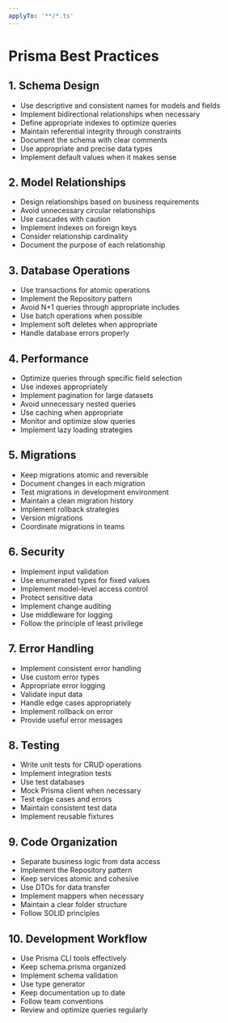 ```yaml
---
applyTo: '**/*.ts'
---
```


# Prisma Best Practices

## 1. Schema Design

- Use descriptive and consistent names for models and fields
- Implement bidirectional relationships when necessary
- Define appropriate indexes to optimize queries
- Maintain referential integrity through constraints
- Document the schema with clear comments
- Use appropriate and precise data types
- Implement default values when it makes sense

## 2. Model Relationships

- Design relationships based on business requirements
- Avoid unnecessary circular relationships
- Use cascades with caution
- Implement indexes on foreign keys
- Consider relationship cardinality
- Document the purpose of each relationship

## 3. Database Operations

- Use transactions for atomic operations
- Implement the Repository pattern
- Avoid N+1 queries through appropriate includes
- Use batch operations when possible
- Implement soft deletes when appropriate
- Handle database errors properly

## 4. Performance

- Optimize queries through specific field selection
- Use indexes appropriately
- Implement pagination for large datasets
- Avoid unnecessary nested queries
- Use caching when appropriate
- Monitor and optimize slow queries
- Implement lazy loading strategies

## 5. Migrations

- Keep migrations atomic and reversible
- Document changes in each migration
- Test migrations in development environment
- Maintain a clean migration history
- Implement rollback strategies
- Version migrations
- Coordinate migrations in teams

## 6. Security

- Implement input validation
- Use enumerated types for fixed values
- Implement model-level access control
- Protect sensitive data
- Implement change auditing
- Use middleware for logging
- Follow the principle of least privilege

## 7. Error Handling

- Implement consistent error handling
- Use custom error types
- Appropriate error logging
- Validate input data
- Handle edge cases appropriately
- Implement rollback on error
- Provide useful error messages

## 8. Testing

- Write unit tests for CRUD operations
- Implement integration tests
- Use test databases
- Mock Prisma client when necessary
- Test edge cases and errors
- Maintain consistent test data
- Implement reusable fixtures

## 9. Code Organization

- Separate business logic from data access
- Implement the Repository pattern
- Keep services atomic and cohesive
- Use DTOs for data transfer
- Implement mappers when necessary
- Maintain a clear folder structure
- Follow SOLID principles

## 10. Development Workflow

- Use Prisma CLI tools effectively
- Keep schema.prisma organized
- Implement schema validation
- Use type generator
- Keep documentation up to date
- Follow team conventions
- Review and optimize queries regularly
